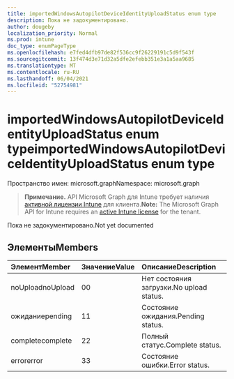```yaml
---
title: importedWindowsAutopilotDeviceIdentityUploadStatus enum type
description: Пока не задокументировано.
author: dougeby
localization_priority: Normal
ms.prod: intune
doc_type: enumPageType
ms.openlocfilehash: e7fed4dfb97de82f536cc9f26229191c5d9f543f
ms.sourcegitcommit: 13f474d3e71d32a5dfe2efebb351e3a1a5aa9685
ms.translationtype: MT
ms.contentlocale: ru-RU
ms.lasthandoff: 06/04/2021
ms.locfileid: "52754981"
---
```

# <a name="importedwindowsautopilotdeviceidentityuploadstatus-enum-type"></a><span data-ttu-id="04609-103">importedWindowsAutopilotDeviceIdentityUploadStatus enum type</span><span class="sxs-lookup"><span data-stu-id="04609-103">importedWindowsAutopilotDeviceIdentityUploadStatus enum type</span></span>

<span data-ttu-id="04609-104">Пространство имен: microsoft.graph</span><span class="sxs-lookup"><span data-stu-id="04609-104">Namespace: microsoft.graph</span></span>

> <span data-ttu-id="04609-105">**Примечание.** API Microsoft Graph для Intune требует наличия [активной лицензии Intune](https://go.microsoft.com/fwlink/?linkid=839381) для клиента.</span><span class="sxs-lookup"><span data-stu-id="04609-105">**Note:** The Microsoft Graph API for Intune requires an [active Intune license](https://go.microsoft.com/fwlink/?linkid=839381) for the tenant.</span></span>

<span data-ttu-id="04609-106">Пока не задокументировано.</span><span class="sxs-lookup"><span data-stu-id="04609-106">Not yet documented</span></span>

## <a name="members"></a><span data-ttu-id="04609-107">Элементы</span><span class="sxs-lookup"><span data-stu-id="04609-107">Members</span></span>
|<span data-ttu-id="04609-108">Элемент</span><span class="sxs-lookup"><span data-stu-id="04609-108">Member</span></span>|<span data-ttu-id="04609-109">Значение</span><span class="sxs-lookup"><span data-stu-id="04609-109">Value</span></span>|<span data-ttu-id="04609-110">Описание</span><span class="sxs-lookup"><span data-stu-id="04609-110">Description</span></span>|
|:---|:---|:---|
|<span data-ttu-id="04609-111">noUpload</span><span class="sxs-lookup"><span data-stu-id="04609-111">noUpload</span></span>|<span data-ttu-id="04609-112">0</span><span class="sxs-lookup"><span data-stu-id="04609-112">0</span></span>|<span data-ttu-id="04609-113">Нет состояния загрузки.</span><span class="sxs-lookup"><span data-stu-id="04609-113">No upload status.</span></span>|
|<span data-ttu-id="04609-114">ожидание</span><span class="sxs-lookup"><span data-stu-id="04609-114">pending</span></span>|<span data-ttu-id="04609-115">1</span><span class="sxs-lookup"><span data-stu-id="04609-115">1</span></span>|<span data-ttu-id="04609-116">Состояние ожидания.</span><span class="sxs-lookup"><span data-stu-id="04609-116">Pending status.</span></span>|
|<span data-ttu-id="04609-117">complete</span><span class="sxs-lookup"><span data-stu-id="04609-117">complete</span></span>|<span data-ttu-id="04609-118">2</span><span class="sxs-lookup"><span data-stu-id="04609-118">2</span></span>|<span data-ttu-id="04609-119">Полный статус.</span><span class="sxs-lookup"><span data-stu-id="04609-119">Complete status.</span></span>|
|<span data-ttu-id="04609-120">error</span><span class="sxs-lookup"><span data-stu-id="04609-120">error</span></span>|<span data-ttu-id="04609-121">3</span><span class="sxs-lookup"><span data-stu-id="04609-121">3</span></span>|<span data-ttu-id="04609-122">Состояние ошибки.</span><span class="sxs-lookup"><span data-stu-id="04609-122">Error status.</span></span>|




